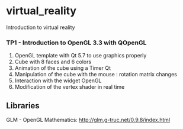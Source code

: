 # virtual_reality
Introduction to virtual reality

### TP1 - Introduction to OpenGL 3.3 with QOpenGL 

1. OpenGL template with Qt 5.7 to use graphics properly
2. Cube with 8 faces and 6 colors
3. Animation of the cube using a Timer Qt
4. Manipulation of the cube with the mouse : rotation matrix changes
5. Interaction with the widget OpenGL
6. Modification of the vertex shader in real time




## Libraries
GLM - OpenGL Mathematics:  http://glm.g-truc.net/0.9.8/index.html

